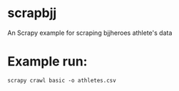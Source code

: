 # scrapbjj
An Scrapy example for scraping bjjheroes athlete's data

# Example run:

`scrapy crawl basic -o athletes.csv`
